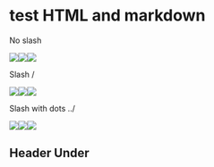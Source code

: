 



# test HTML and markdown
No slash
<div class="flextime"><img src="attachments/20220706_055413975_Hex_Bolt_Countersunk _with_Washer"><img src="attachments/20220706_055413975_Hex_Bolt_Countersunk _with_Washer"><img src="attachments/20220706_055413975_Hex_Bolt_Countersunk _with_Washer"></div>

Slash /
<div class="flextime"><img src="/attachments/20220706_055413975_Hex_Bolt_Countersunk _with_Washer"><img src="/attachments/20220706_055413975_Hex_Bolt_Countersunk _with_Washer"><img src="/attachments/20220706_055413975_Hex_Bolt_Countersunk _with_Washer"></div>

Slash with dots ../
<div class="flextime"><img src="../attachments/20220706_055413975_Hex_Bolt_Countersunk _with_Washer"><img src="../attachments/20220706_055413975_Hex_Bolt_Countersunk _with_Washer"><img src="../attachments/20220706_055413975_Hex_Bolt_Countersunk _with_Washer"></div>

## Header Under





